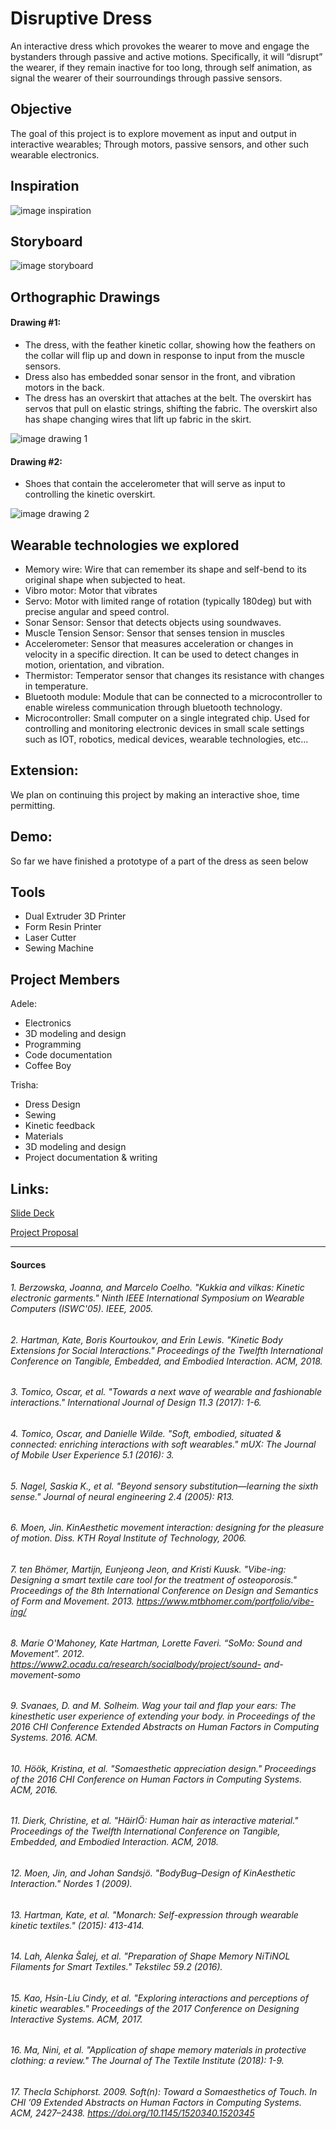 # Disruptive Dress

An interactive dress which provokes the wearer to move and engage the bystanders through passive and active motions. Specifically, it will “disrupt” the wearer, if they remain inactive for too long, through self animation, as signal the wearer of their sourroundings through passive sensors.

Objective
---
The goal of this project is to explore movement as input and output in interactive wearables; Through motors, passive sensors, and other such wearable electronics.

Inspiration
---
![image inspiration](./resources/images/Inspiration.png)


Storyboard
---
![image storyboard](./resources/images/storyboard.png)

Orthographic Drawings
---
#### Drawing #1:

- The dress, with the feather kinetic collar, showing how the feathers on the collar will flip up and down in response to input from the muscle sensors.
- Dress also has embedded sonar sensor in the front, and vibration motors in the back.
- The dress has an overskirt that attaches at the belt. The overskirt has servos that pull on elastic strings, shifting the fabric. The overskirt also has shape changing wires that lift up fabric in the skirt.

![image drawing 1](./resources/images/ortho-drawing1.jpg)

#### Drawing #2:

- Shoes that contain the accelerometer that will serve as input to controlling the kinetic overskirt.

![image drawing 2](./resources/images/ortho-drawing2.jpg)

Wearable technologies we explored
---

- Memory wire: Wire that can remember its shape and self-bend to its original shape when subjected to heat.
- Vibro motor: Motor that vibrates
- Servo: Motor with limited range of rotation (typically 180deg) but with precise angular and speed control.
- Sonar Sensor: Sensor that detects objects using soundwaves.
- Muscle Tension Sensor: Sensor that senses tension in muscles
- Accelerometer: Sensor that measures acceleration or changes in velocity in a specific direction. It can be used to detect changes in motion, orientation, and vibration.
- Thermistor: Temperator sensor that changes its resistance with changes in temperature.
- Bluetooth module: Module that can be connected to a microcontroller to enable wireless communication through bluetooth technology.
- Microcontroller: Small computer on a single integrated chip. Used for controlling and monitoring electronic devices in small scale settings such as  IOT, robotics, medical devices, wearable technologies, etc...


Extension:
---

We plan on continuing this project by making an interactive shoe, time permitting.

Demo:
---
So far we have finished a prototype of a part of the dress as seen below



Tools
---

- Dual Extruder 3D Printer
- Form Resin Printer
- Laser Cutter
- Sewing Machine


Project Members
---

Adele:
- Electronics
- 3D modeling and design 
- Programming
- Code documentation
- Coffee Boy

Trisha: 
- Dress Design
- Sewing 
- Kinetic feedback 
- Materials
- 3D modeling and design
- Project documentation & writing


Links:
---

[Slide Deck](https://docs.google.com/presentation/d/1ZVLHiuInIdvwnq_INGBzH2avjaGatzArUWuavUCW_DY/edit?usp=sharing)

[Project Proposal](https://www.google.com)


---
#### Sources

###### 1. Berzowska, Joanna, and Marcelo Coelho. "Kukkia and vilkas: Kinetic electronic garments." Ninth IEEE International Symposium on Wearable Computers (ISWC'05). IEEE, 2005.
###### 2. Hartman, Kate, Boris Kourtoukov, and Erin Lewis. "Kinetic Body Extensions for Social Interactions." Proceedings of the Twelfth International Conference on Tangible, Embedded, and Embodied Interaction. ACM, 2018.
###### 3. Tomico, Oscar, et al. "Towards a next wave of wearable and fashionable interactions." International Journal of Design 11.3 (2017): 1-6.
###### 4. Tomico, Oscar, and Danielle Wilde. "Soft, embodied, situated & connected: enriching interactions with soft wearables." mUX: The Journal of Mobile User Experience 5.1 (2016): 3.
###### 5. Nagel, Saskia K., et al. "Beyond sensory substitution—learning the sixth sense." Journal of neural engineering 2.4 (2005): R13.
###### 6. Moen, Jin. KinAesthetic movement interaction: designing for the pleasure of motion. Diss. KTH Royal Institute of Technology, 2006.
###### 7. ten Bhömer, Martijn, Eunjeong Jeon, and Kristi Kuusk. "Vibe-ing: Designing a smart textile care tool for the treatment of osteoporosis." Proceedings of the 8th International Conference on Design and Semantics of Form and Movement. 2013. https://www.mtbhomer.com/portfolio/vibe-ing/ 
###### 8. Marie O'Mahoney, Kate Hartman, Lorette Faveri. “SoMo: Sound and Movement”. 2012. https://www2.ocadu.ca/research/socialbody/project/sound- and-movement-somo
###### 9. Svanaes, D. and M. Solheim. Wag your tail and flap your ears: The kinesthetic user experience of extending your body. in Proceedings of the 2016 CHI Conference Extended Abstracts on Human Factors in Computing Systems. 2016. ACM.
###### 10. Höök, Kristina, et al. "Somaesthetic appreciation design." Proceedings of the 2016 CHI Conference on Human Factors in Computing Systems. ACM, 2016.
###### 11. Dierk, Christine, et al. "HäirIÖ: Human hair as interactive material." Proceedings of the Twelfth International Conference on Tangible, Embedded, and Embodied Interaction. ACM, 2018.
###### 12. Moen, Jin, and Johan Sandsjö. "BodyBug–Design of KinAesthetic Interaction." Nordes 1 (2009).
###### 13. Hartman, Kate, et al. "Monarch: Self-expression through wearable kinetic textiles." (2015): 413-414.
###### 14. Lah, Alenka Šalej, et al. "Preparation of Shape Memory NiTiNOL Filaments for Smart Textiles." Tekstilec 59.2 (2016).
###### 15. Kao, Hsin-Liu Cindy, et al. "Exploring interactions and perceptions of kinetic wearables." Proceedings of the 2017 Conference on Designing Interactive Systems. ACM, 2017.
###### 16. Ma, Nini, et al. "Application of shape memory materials in protective clothing: a review." The Journal of The Textile Institute (2018): 1-9.
###### 17. Thecla Schiphorst. 2009. Soft(n): Toward a Somaesthetics of Touch. In CHI ’09 Extended Abstracts on Human Factors in Computing Systems. ACM, 2427–2438. https://doi.org/10.1145/1520340.1520345



